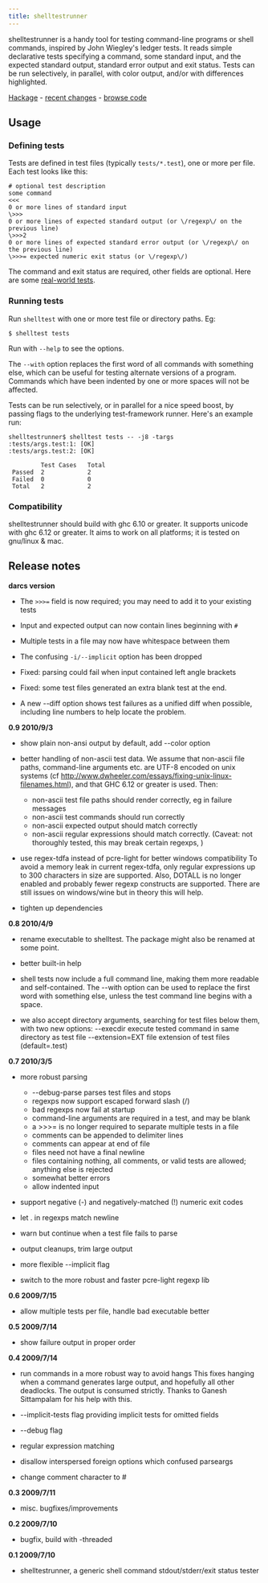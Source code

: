 ```yaml
---
title: shelltestrunner
---
```


shelltestrunner is a handy tool for testing command-line programs or shell commands,
inspired by John Wiegley's ledger tests.
It reads simple declarative tests specifying a command, some standard input, and
the expected standard output, standard error output and exit status.
Tests can be run selectively, in parallel, with color output, and/or with differences highlighted.

[Hackage](http://hackage.haskell.org/package/shelltestrunner) -
[recent changes](http://joyful.com/darcsweb/darcsweb.cgi?r=shelltestrunner) -
[browse code](http://joyful.com/darcsweb/darcsweb.cgi?r=shelltestrunner;a=headblob;f=/shelltest.hs)

## Usage

### Defining tests

 Tests are defined in test files (typically `tests/*.test`), one or more
 per file. Each test looks like this:

    # optional test description
    some command
    <<<
    0 or more lines of standard input
    \>>>
    0 or more lines of expected standard output (or \/regexp\/ on the previous line)
    \>>>2
    0 or more lines of expected standard error output (or \/regexp\/ on the previous line)
    \>>>= expected numeric exit status (or \/regexp\/)

 The command and exit status are required, other fields are optional.
 Here are some [real-world tests](http://joyful.com/repos/hledger/tests).


### Running tests

 Run `shelltest` with one or more test file or directory paths. Eg:

    $ shelltest tests

 Run with `--help` to see the options.

 The `--with` option replaces the first word of all commands with
 something else, which can be useful for testing alternate versions of a
 program. Commands which have been indented by one or more spaces will not
 be affected.

 Tests can be run selectively, or in parallel for a nice speed boost, by
 passing flags to the underlying test-framework runner.  Here's an example run:

    shelltestrunner$ shelltest tests -- -j8 -targs
    :tests/args.test:1: [OK]
    :tests/args.test:2: [OK]
    
             Test Cases   Total
     Passed  2            2
     Failed  0            0
     Total   2            2

### Compatibility

 shelltestrunner should build with ghc 6.10 or greater.
 It supports unicode with ghc 6.12 or greater.
 It aims to work on all platforms; it is tested on gnu/linux & mac.

## Release notes

**darcs version**

  * The `>>>=` field is now required; you may need to add it to your
    existing tests

  * Input and expected output can now contain lines beginning with `#`

  * Multiple tests in a file  may now have whitespace between them

  * The confusing `-i/--implicit` option has been dropped

  * Fixed: parsing could fail when input contained left angle brackets
  
  * Fixed: some test files generated an extra blank test at the end.

  * A new --diff option shows test failures as a unified diff when
    possible, including line numbers to help locate the problem.

**0.9 2010/9/3**

  * show plain non-ansi output by default, add --color option

  * better handling of non-ascii test data. We assume that non-ascii file
    paths, command-line arguments etc. are UTF-8 encoded on unix systems
    (cf http://www.dwheeler.com/essays/fixing-unix-linux-filenames.html),
    and that GHC 6.12 or greater is used. Then:

    - non-ascii test file paths should render correctly, eg in failure messages
    - non-ascii test commands should run correctly
    - non-ascii expected output should match correctly
    - non-ascii regular expressions should match correctly. (Caveat: not
      thoroughly tested, this may break certain regexps, )

  * use regex-tdfa instead of pcre-light for better windows compatibility
    To avoid a memory leak in current regex-tdfa, only regular expressions
    up to 300 characters in size are supported. Also, DOTALL is no longer
    enabled and probably fewer regexp constructs are supported.  There are
    still issues on windows/wine but in theory this will help.

  * tighten up dependencies

**0.8 2010/4/9**

  * rename executable to shelltest. The package might also be renamed at some point.

  * better built-in help

  * shell tests now include a full command line, making them more readable
    and self-contained. The --with option can be used to replace the first
    word with something else, unless the test command line begins with a
    space.

  * we also accept directory arguments, searching for test files below
    them, with two new options:
      --execdir        execute tested command in same directory as test file
      --extension=EXT  file extension of test files (default=.test)

**0.7 2010/3/5**

  * more robust parsing
    - --debug-parse parses test files and stops
    - regexps now support escaped forward slash (\/)
    - bad regexps now fail at startup
    - command-line arguments are required in a test, and may be blank
    - a >>>= is no longer required to separate multiple tests in a file
    - comments can be appended to delimiter lines
    - comments can appear at end of file
    - files need not have a final newline
    - files containing nothing, all comments, or valid tests are allowed; anything else is rejected
    - somewhat better errors
    - allow indented input

  * support negative (-) and negatively-matched (!) numeric exit codes

  * let . in regexps match newline

  * warn but continue when a test file fails to parse

  * output cleanups, trim large output

  * more flexible --implicit flag

  * switch to the more robust and faster pcre-light regexp lib

**0.6 2009/7/15**

  * allow multiple tests per file, handle bad executable better

**0.5 2009/7/14**

  * show failure output in proper order

**0.4 2009/7/14**

  * run commands in a more robust way to avoid hangs
    This fixes hanging when a command generates large output, and hopefully
    all other deadlocks. The output is consumed strictly. Thanks to Ganesh
    Sittampalam for his help with this.

  * --implicit-tests flag providing implicit tests for omitted fields

  * --debug flag

  * regular expression matching

  * disallow interspersed foreign options which confused parseargs

  * change comment character to #

**0.3 2009/7/11**

  * misc. bugfixes/improvements

**0.2 2009/7/10**

  * bugfix, build with -threaded

**0.1 2009/7/10**

  * shelltestrunner, a generic shell command stdout/stderr/exit status tester

<style>
body { padding:1em 10%; }
</style>
